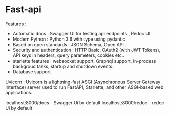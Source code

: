 # Fast-api

Features :

- Automatic docs : Swagger UI for testing api endpoints , Redoc UI 
- Modern Python : Python 3.6 with type using pydantic
- Based on open standards : JSON Schema, Open API .
- Security and authentication : HTTP Basic, OAuth2 (with JWT Tokens), API keys in headers, query parameters, cookies etc..
- starlette features : websocket support, Graphql support, In-process backgroud tasks, startup and shutdown events.
- Database support

Uvicorn : 
Uvicorn is a lightning-fast ASGI (Asynchronous Server Gateway Interface) server used to run FastAPI, Starlette, and other ASGI-based web applications.

localhost:8000/docs - Swagger Ui by default
localhost:8000/redoc - redoc Ui by default